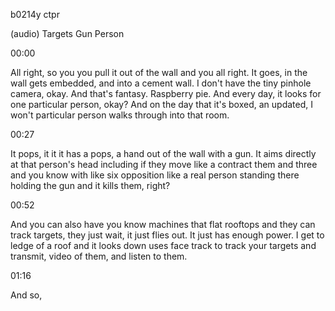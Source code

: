 b0214y ctpr

(audio) Targets Gun Person

00:00

All right, so you you pull it out of the wall and you all right. It goes, in the wall gets embedded, and into a cement wall. I don't have the tiny pinhole camera, okay. And that's fantasy. Raspberry pie. And every day, it looks for one particular person, okay? And on the day that it's boxed, an updated, I won't particular person walks through into that room.

00:27

It pops, it it it has a pops, a hand out of the wall with a gun. It aims directly at that person's head including if they move like a contract them and three and you know with like six opposition like a real person standing there holding the gun and it kills them, right?

00:52

And you can also have you know machines that flat rooftops and they can track targets, they just wait, it just flies out. It just has enough power. I get to ledge of a roof and it looks down uses face track to track your targets and transmit, video of them, and listen to them.

01:16

And so,

